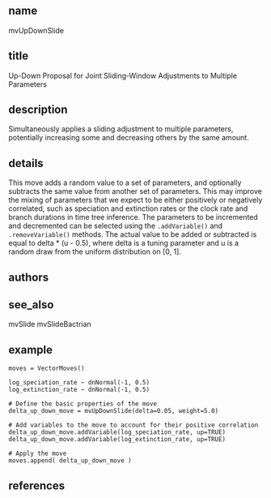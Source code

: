 ## name
mvUpDownSlide
## title
Up-Down Proposal for Joint Sliding-Window Adjustments to Multiple Parameters
## description
Simultaneously applies a sliding adjustment to multiple parameters, potentially
increasing some and decreasing others by the same amount.
## details
This move adds a random value to a set of parameters, and optionally subtracts
the same value from another set of parameters. This may improve the mixing
of parameters that we expect to be either positively or negatively correlated,
such as speciation and extinction rates or the clock rate and branch durations
in time tree inference. The parameters to be incremented and decremented can be
selected using the `.addVariable()` and `.removeVariable()` methods. The actual
value to be added or subtracted is equal to delta * (u - 0.5), where delta is
a tuning parameter and u is a random draw from the uniform distribution on
[0, 1].
## authors
## see_also
mvSlide
mvSlideBactrian
## example
    moves = VectorMoves()
    
    log_speciation_rate ~ dnNormal(-1, 0.5)
    log_extinction_rate ~ dnNormal(-1, 0.5)
    
    # Define the basic properties of the move
    delta_up_down_move = mvUpDownSlide(delta=0.05, weight=5.0)
    
    # Add variables to the move to account for their positive correlation
    delta_up_down_move.addVariable(log_speciation_rate, up=TRUE)
    delta_up_down_move.addVariable(log_extinction_rate, up=TRUE)
    
    # Apply the move
    moves.append( delta_up_down_move )

## references
